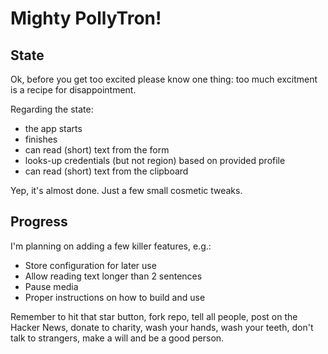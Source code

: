 # Mighty PollyTron!

## State
Ok, before you get too excited please know one thing: too much excitment is a recipe for disappointment.

Regarding the state:
* the app starts
* finishes
* can read (short) text from the form
* looks-up credentials (but not region) based on provided profile
* can read (short) text from the clipboard

Yep, it's almost done. Just a few small cosmetic tweaks.

## Progress

I'm planning on adding a few killer features, e.g.:
* Store configuration for later use
* Allow reading text longer than 2 sentences
* Pause media
* Proper instructions on how to build and use

Remember to hit that star button, fork repo, tell all people, post on the Hacker News, donate to charity, wash your hands, wash your teeth, don't talk to strangers, make a will and be a good person.
